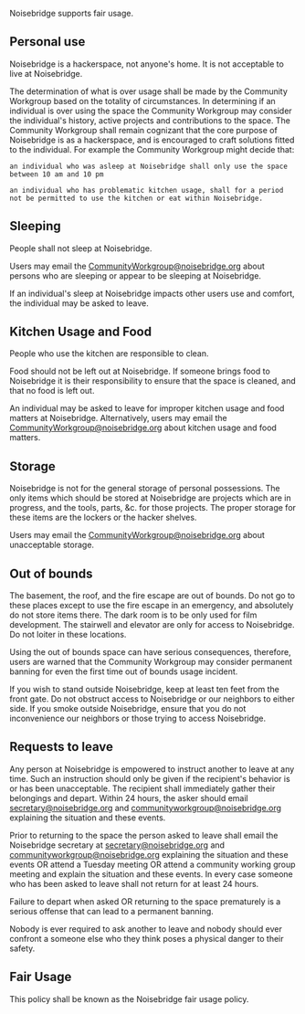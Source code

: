 <!-- Name : Fair Usage Policy -->

Noisebridge supports fair usage.

Personal use
------------
Noisebridge is a hackerspace, not anyone's home. It is not acceptable to live at Noisebridge.  

The determination of what is over usage shall be made by the Community Workgroup based on the totality of circumstances.  In determining if an individual is over using the space the Community Workgroup may consider the individual's history, active projects and contributions to the space.  The Community Workgroup shall remain cognizant that the core purpose of Noisebridge is as a hackerspace, and is encouraged to craft solutions fitted to the individual.  For example the Community Workgroup might decide that:

	an individual who was asleep at Noisebridge shall only use the space between 10 am and 10 pm  

	an individual who has problematic kitchen usage, shall for a period not be permitted to use the kitchen or eat within Noisebridge.

Sleeping
--------

People shall not sleep at Noisebridge.   

Users may email the CommunityWorkgroup@noisebridge.org about persons who are sleeping or appear to be sleeping at Noisebridge. 

If an individual's sleep at Noisebridge impacts other users use and comfort, the individual may be asked to leave.

Kitchen Usage and Food
----------------------

People who use the kitchen are responsible to clean.

Food should not be left out at Noisebridge. If someone brings food to Noisebridge it is their responsibility to ensure that the space is cleaned, and that no food is left out.

An individual may be asked to leave for improper kitchen usage and food matters at Noisebridge.   Alternatively, users may email the CommunityWorkgroup@noisebridge.org about kitchen usage and food matters.

Storage
-------

Noisebridge is not for the general storage of personal possessions. The only items which should be stored at Noisebridge are projects which are in progress, and the tools, parts, &c. for those projects. The proper storage for these items are the lockers or the hacker shelves.   

Users may email the CommunityWorkgroup@noisebridge.org about unacceptable storage.

Out of bounds
-------------

The basement, the roof, and the fire escape are out of bounds. Do not go to these places except to use the fire escape in an emergency, and absolutely do not store items there. The dark room is to be only used for film development. The stairwell and elevator are only for access to Noisebridge. Do not loiter in these locations.

Using the out of bounds space can have serious consequences, therefore, users are warned that the Community Workgroup may consider permanent banning for even the first time out of bounds usage incident.

If you wish to stand outside Noisebridge, keep at least ten feet from the front gate. Do not obstruct access to Noisebridge or our neighbors to either side. If you smoke outside Noisebridge, ensure that you do not inconvenience our neighbors or those trying to access Noisebridge.

Requests to leave
-----------------

Any person at Noisebridge is empowered to instruct another to leave at any time. Such an instruction should only be given if the recipient's behavior is or has been unacceptable. The recipient shall immediately gather their belongings and depart. Within 24 hours, the asker should email secretary@noisebridge.org and communityworkgroup@noisebridge.org explaining the situation and these events.

Prior to returning to the space the person asked to leave shall email the Noisebridge secretary at secretary@noisebridge.org and communityworkgroup@noisebridge.org explaining the situation and these events OR attend a Tuesday meeting OR attend a community working group meeting and explain the situation and these events. In every case someone who has been asked to leave shall not return for at least 24 hours. 

Failure to depart when asked OR returning to the space prematurely is a serious offense that can lead to a permanent banning.

Nobody is ever required to ask another to leave and nobody should ever confront a someone else who they think poses a physical danger to their safety.

Fair Usage
----------
This policy shall  be known as the Noisebridge fair usage policy.
